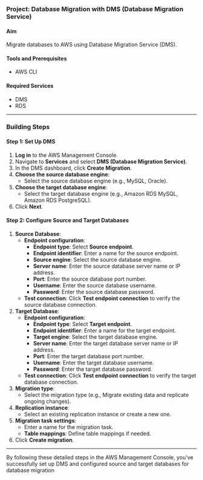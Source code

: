 ### Project: Database Migration with DMS (Database Migration Service)

#### Aim
Migrate databases to AWS using Database Migration Service (DMS).

#### Tools and Prerequisites
- AWS CLI

#### Required Services
- DMS
- RDS

---

### Building Steps

#### Step 1: Set Up DMS
1. **Log in** to the AWS Management Console.
2. Navigate to **Services** and select **DMS (Database Migration Service)**.
3. In the DMS dashboard, click **Create Migration**.
4. **Choose the source database engine**:
   - Select the source database engine (e.g., MySQL, Oracle).
5. **Choose the target database engine**:
   - Select the target database engine (e.g., Amazon RDS MySQL, Amazon RDS PostgreSQL).
6. Click **Next**.

#### Step 2: Configure Source and Target Databases
1. **Source Database**:
   - **Endpoint configuration**:
     - **Endpoint type**: Select **Source endpoint**.
     - **Endpoint identifier**: Enter a name for the source endpoint.
     - **Source engine**: Select the source database engine.
     - **Server name**: Enter the source database server name or IP address.
     - **Port**: Enter the source database port number.
     - **Username**: Enter the source database username.
     - **Password**: Enter the source database password.
   - **Test connection**: Click **Test endpoint connection** to verify the source database connection.
2. **Target Database**:
   - **Endpoint configuration**:
     - **Endpoint type**: Select **Target endpoint**.
     - **Endpoint identifier**: Enter a name for the target endpoint.
     - **Target engine**: Select the target database engine.
     - **Server name**: Enter the target database server name or IP address.
     - **Port**: Enter the target database port number.
     - **Username**: Enter the target database username.
     - **Password**: Enter the target database password.
   - **Test connection**: Click **Test endpoint connection** to verify the target database connection.
3. **Migration type**:
   - Select the migration type (e.g., Migrate existing data and replicate ongoing changes).
4. **Replication instance**:
   - Select an existing replication instance or create a new one.
5. **Migration task settings**:
   - Enter a name for the migration task.
   - **Table mappings**: Define table mappings if needed.
6. Click **Create migration**.

---

By following these detailed steps in the AWS Management Console, you've successfully set up DMS and configured source and target databases for database migration
